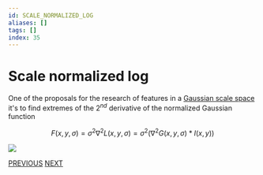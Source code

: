 ```yaml
---
id: SCALE_NORMALIZED_LOG
aliases: []
tags: []
index: 35
---
```


# Scale normalized log

One of the proposals for the research of features in a [Gaussian scale space](computer_vision/local_features/scale_invariance.md#scale%20space) it's to find extremes of the $2^{nd}$ derivative of the normalized Gaussian function

$$
F(x,y,\sigma) = \sigma^2\nabla^2L(x,y,\sigma) = \sigma^2(\nabla^2G(x,y,\sigma)\ast I(x,y))
$$

![](computer_vision/Pasted_image_20240314101650.png)

[PREVIOUS](computer_vision/local_features/scale_invariance.md) [NEXT](computer_vision/local_features/dog_detector.md)
